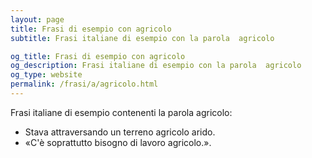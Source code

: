 ```yaml
---
layout: page
title: Frasi di esempio con agricolo 
subtitle: Frasi italiane di esempio con la parola  agricolo

og_title: Frasi di esempio con agricolo 
og_description: Frasi italiane di esempio con la parola  agricolo
og_type: website
permalink: /frasi/a/agricolo.html
---
```


Frasi italiane di esempio contenenti la parola agricolo:


- Stava attraversando un terreno agricolo arido.
- «C'è soprattutto bisogno di lavoro agricolo.».
